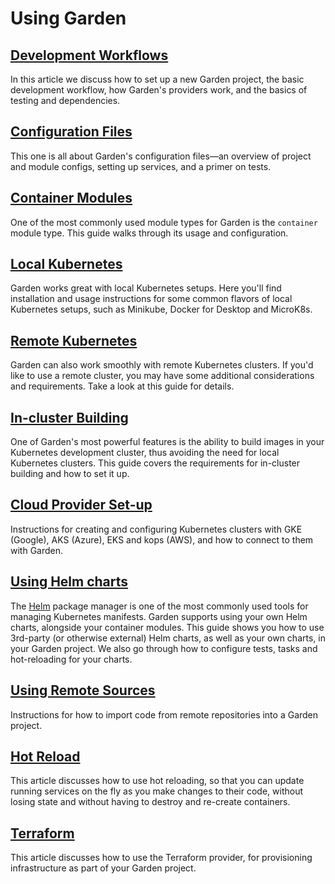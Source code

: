 # Using Garden

## [Development Workflows](./development-workflows.md)

In this article we discuss how to set up a new Garden project, the basic development workflow, how Garden's providers work, and the basics of testing and dependencies.

## [Configuration Files](./configuration-files.md)

This one is all about Garden's configuration files—an overview of project and module configs, setting up services, and a primer on tests.

## [Container Modules](./container-modules.md)

One of the most commonly used module types for Garden is the `container` module type. This guide walks through its usage and configuration.

## [Local Kubernetes](./local-kubernetes.md)

Garden works great with local Kubernetes setups. Here you'll find installation and usage instructions for some
common flavors of local Kubernetes setups, such as Minikube, Docker for Desktop and MicroK8s.

## [Remote Kubernetes](./remote-kubernetes.md)

Garden can also work smoothly with remote Kubernetes clusters. If you'd like to use a remote cluster, you may have some
additional considerations and requirements. Take a look at this guide for details.

## [In-cluster Building](./in-cluster-building.md)

One of Garden's most powerful features is the ability to build images in your Kubernetes development cluster, thus
avoiding the need for local Kubernetes clusters. This guide covers the requirements for in-cluster building and how
to set it up.

## [Cloud Provider Set-up](./cloud-provider-setup.md)

Instructions for creating and configuring Kubernetes clusters with GKE (Google), AKS (Azure), EKS and kops (AWS), and how to connect to them with Garden.

## [Using Helm charts](./using-helm-charts.md)

The [Helm](https://helm.sh/) package manager is one of the most commonly used tools for managing Kubernetes manifests. Garden supports using your own Helm charts, alongside your container modules. This guide shows you how to use 3rd-party (or otherwise external) Helm charts, as well as your own charts, in your Garden project. We also go through how to configure tests, tasks and hot-reloading for your charts.

## [Using Remote Sources](./using-remote-sources.md)

Instructions for how to import code from remote repositories into a Garden project.

## [Hot Reload](./hot-reload.md)

This article discusses how to use hot reloading, so that you can update running services on the fly as you make changes to their code, without losing state and without having to destroy and re-create containers.

## [Terraform](./terraform.md)

This article discusses how to use the Terraform provider, for provisioning infrastructure as part of your Garden project.
